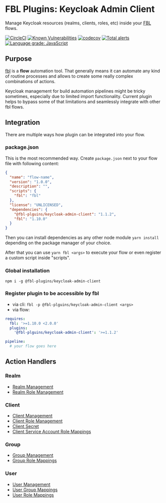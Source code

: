 # FBL Plugins: Keycloak Admin Client

Manage Keycloak resources (realms, clients, roles, etc) inside your [FBL](https://fbl.fireblink.com) flows.

[![CircleCI](https://circleci.com/gh/FireBlinkLTD/fbl-plugins-keycloak-admin-client.svg?style=svg)](https://circleci.com/gh/FireBlinkLTD/fbl-plugins-keycloak-admin-client)
[![Known Vulnerabilities](https://snyk.io/test/github/FireBlinkLTD/fbl-plugins-keycloak-admin-client/badge.svg)](https://snyk.io/test/github/FireBlinkLTD/fbl-plugins-keycloak-admin-client)
[![codecov](https://codecov.io/gh/FireBlinkLTD/fbl-plugins-keycloak-admin-client/branch/master/graph/badge.svg)](https://codecov.io/gh/FireBlinkLTD/fbl-plugins-keycloak-admin-client)
[![Total alerts](https://img.shields.io/lgtm/alerts/g/FireBlinkLTD/fbl-plugins-keycloak-admin-client.svg?logo=lgtm&logoWidth=18)](https://lgtm.com/projects/g/FireBlinkLTD/fbl-plugins-keycloak-admin-client/alerts/)
[![Language grade: JavaScript](https://img.shields.io/lgtm/grade/javascript/g/FireBlinkLTD/fbl-plugins-keycloak-admin-client.svg?logo=lgtm&logoWidth=18)](https://lgtm.com/projects/g/FireBlinkLTD/fbl-plugins-keycloak-admin-client/context:javascript)

## Purpose

[fbl](https://fbl.fireblink.com) is a **flow** automation tool. That generally means it can automate any kind of routine processes and allows to create some really complex combinations of actions.

Keycloak management for build automation pipelines might be tricky sometimes, especially due to limited import functionality. Current plugin helps to bypass some of that limitations and seamlessly integrate with other fbl flows.

## Integration

There are multiple ways how plugin can be integrated into your flow.

### package.json

This is the most recommended way. Create `package.json` next to your flow file with following content:

```json
{
  "name": "flow-name",
  "version": "1.0.0",
  "description": "",
  "scripts": {
    "fbl": "fbl"
  },
  "license": "UNLICENSED",
  "dependencies": {
    "@fbl-plguins/keycloak-admin-client": "1.1.2",
    "fbl": "1.10.0"
  }
}
```

Then you can install dependencies as any other node module `yarn install` depending on the package manager of your choice.

After that you can use `yarn fbl <args>` to execute your flow or even register a custom script inside "scripts".

### Global installation

`npm i -g @fbl-plugins/keycloak-admin-client`

### Register plugin to be accessible by fbl

- via cli: `fbl -p @fbl-plguins/keycloak-admin-client <args>`
- via flow:

```yaml
requires:
  fbl: '>=1.10.0 <2.0.0'
  plugins:
    '@fbl-plguins/keycloak-admin-client': '>=1.1.2'

pipeline:
  # your flow goes here
```

## Action Handlers

### Realm

- [Realm Management](docs/Realm.md)
- [Realm Role Management](docs/RealmRole.md)

### Client

- [Client Management](docs/Client.md)
- [Client Role Management](docs/ClientRole.md)
- [Client Secret](docs/ClientSecret.md)
- [Client Service Account Role Mappings](docs/ClientServiceAccountRoleMappings.md)

### Group

- [Group Management](docs/Group.md)
- [Group Role Mappings](docs/GroupRoleMappings.md)

### User

- [User Management](docs/User.md)
- [User Group Mappings](docs/UserGroupMappings.md)
- [User Role Mappings](docs/UserRoleMappings.md)
